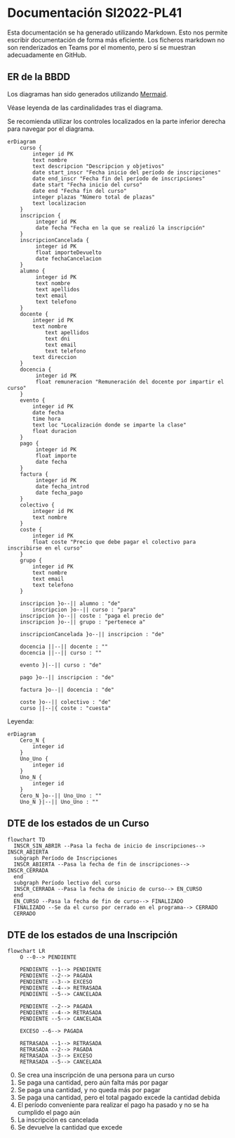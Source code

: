 # Documentación SI2022-PL41
Esta documentación se ha generado utilizando Markdown. Esto nos permite escribir documentación de forma más eficiente.
Los ficheros markdown no son renderizados en Teams por el momento, pero sí se muestran adecuadamente en GitHub.

## ER de la BBDD
Los diagramas han sido generados utilizando [Mermaid](https://mermaid.js.org).

Véase leyenda de las cardinalidades tras el diagrama.

Se recomienda utilizar los controles localizados en la parte inferior derecha para navegar por el diagrama.
```mermaid
erDiagram
	curso {
		integer id PK
		text nombre
		text descripcion "Descripcion y objetivos"
		date start_inscr "Fecha inicio del período de inscripciones"
		date end_inscr "Fecha fin del período de inscripciones"
		date start "Fecha inicio del curso"
		date end "Fecha fin del curso"
		integer plazas "Número total de plazas"
		text localizacion
	}
	inscripcion {
		 integer id PK
		 date fecha "Fecha en la que se realizó la inscripción"
	}
	inscripcionCancelada {
		 integer id PK
		 float importeDevuelto
		 date fechaCancelacion
	}
	alumno {
		 integer id PK
		 text nombre
		 text apellidos
		 text email
		 text telefono
	}
	docente {
		integer id PK 
		text nombre
	     	text apellidos
	     	text dni
	     	text email
	     	text telefono
		text direccion 
	}
	docencia {
		 integer id PK
		 float remuneracion "Remuneración del docente por impartir el curso"
	}
	evento {
		integer id PK
		date fecha
		time hora
		text loc "Localización donde se imparte la clase"
		float duracion
	}
	pago {
		 integer id PK
		 float importe
		 date fecha
	}
	factura {
		 integer id PK
		 date fecha_introd
		 date fecha_pago
	}
	colectivo {
		integer id PK
		text nombre
	}
	coste {
		integer id PK
		float coste "Precio que debe pagar el colectivo para inscribirse en el curso"
	}
	grupo {
		integer id PK
		text nombre
		text email
		text telefono
	}
	
	inscripcion }o--|| alumno : "de"
    	inscripcion }o--|| curso : "para"
	inscripcion }o--|| coste : "paga el precio de"
	inscripcion }o--|| grupo : "pertenece a"

	inscripcionCancelada }o--|| inscripcion : "de"

	docencia ||--|| docente : ""
	docencia ||--|| curso : ""

	evento }|--|| curso : "de"

	pago }o--|| inscripcion : "de"
 
	factura }o--|| docencia : "de"
	
	coste }o--|| colectivo : "de"
	curso ||--|{ coste : "cuesta"
```

Leyenda:
```mermaid
erDiagram
	Cero_N {
		integer id
	}
	Uno_Uno { 
		integer id
	}
	Uno_N { 
		integer id
	}
	Cero_N }o--|| Uno_Uno : ""
	Uno_N }|--|| Uno_Uno : ""
```

## DTE de los estados de un Curso
```mermaid
flowchart TD
  INSCR_SIN_ABRIR --Pasa la fecha de inicio de inscripciones--> INSCR_ABIERTA
  subgraph Período de Inscripciones
  INSCR_ABIERTA --Pasa la fecha de fin de inscripciones--> INSCR_CERRADA
  end
  subgraph Período lectivo del curso
  INSCR_CERRADA --Pasa la fecha de inicio de curso--> EN_CURSO
  end  
  EN_CURSO --Pasa la fecha de fin de curso--> FINALIZADO
  FINALIZADO --Se da el curso por cerrado en el programa--> CERRADO
  CERRADO
```

## DTE de los estados de una Inscripción
```mermaid
flowchart LR
	O --0--> PENDIENTE
	
	PENDIENTE --1--> PENDIENTE
	PENDIENTE --2--> PAGADA
	PENDIENTE --3--> EXCESO
	PENDIENTE --4--> RETRASADA
	PENDIENTE --5--> CANCELADA

	PENDIENTE --2--> PAGADA
	PENDIENTE --4--> RETRASADA
	PENDIENTE --5--> CANCELADA

	EXCESO --6--> PAGADA

	RETRASADA --1--> RETRASADA
	RETRASADA --2--> PAGADA
	RETRASADA --3--> EXCESO
	RETRASADA --5--> CANCELADA
```

0. Se crea una inscripción de una persona para un curso
1. Se paga una cantidad, pero aún falta más por pagar
2. Se paga una cantidad, y no queda más por pagar
3. Se paga una cantidad, pero el total pagado excede la cantidad debida
4. El período conveniente para realizar el pago ha pasado y no se ha cumplido el pago aún
5. La inscripción es cancelada
6. Se devuelve la cantidad que excede

